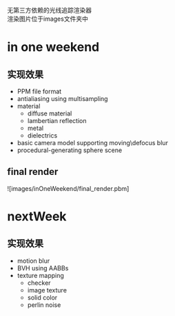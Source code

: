 无第三方依赖的光线追踪渲染器  
渲染图片位于images文件夹中
# in one weekend
## 实现效果
- PPM file format
- antialiasing using multisampling
- material
  - diffuse material
  - lambertian reflection
  - metal
  - dielectrics
- basic camera model supporting moving\defocus blur
- procedural-generating sphere scene
## final render
![images/inOneWeekend/final_render.pbm]
  # nextWeek
  ## 实现效果
  - motion blur
  - BVH using AABBs
  - texture mapping
    - checker
    - image texture
    - solid color
    - perlin noise
